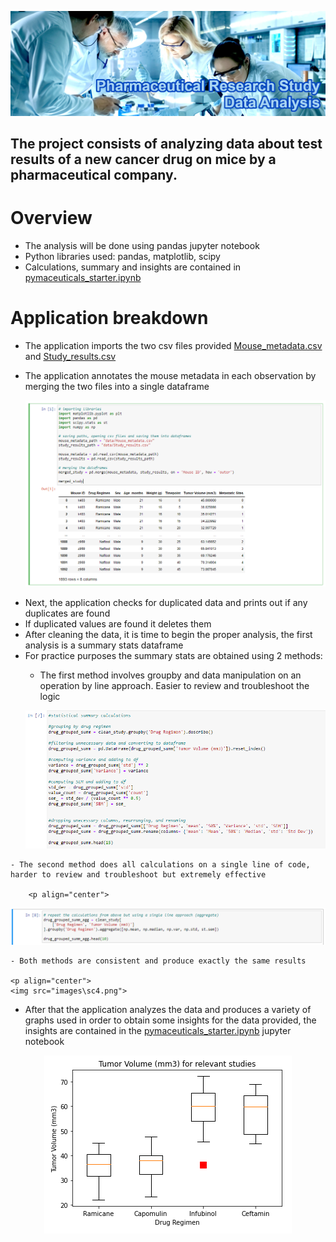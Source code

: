 ![Pharmaceutical Data Analysis](images/header.jpg)

## The project consists of analyzing data about test results of a new cancer drug on mice by a pharmaceutical company. 

# **Overview**

- The analysis will be done using pandas jupyter notebook
- Python libraries used: pandas, matplotlib, scipy
- Calculations, summary and insights are contained in [pymaceuticals_starter.ipynb](pharmaceutical\pymaceuticals_starter.ipynb)

# **Application breakdown**

- The application imports the two csv files provided [Mouse_metadata.csv](pharmaceutical\data\Mouse_metadata.csv) and [Study_results.csv](pharmaceutical\data\Study_results.csv)
- The application annotates the mouse metadata in each observation by merging the two files into a single dataframe

    <p align="center">
  <img src="images\sc1.png">
</p>

- Next, the application checks for duplicated data and prints out if any duplicates are found
- If duplicated values are found it deletes them
- After cleaning the data, it is time to begin the proper analysis, the first analysis is a summary stats dataframe
- For practice purposes the summary stats are obtained using 2 methods:
    - The first method involves groupby and data manipulation on an operation by line approach. Easier to review and troubleshoot the logic

        <p align="center">
  <img src="images\sc2.png">
</p>

    - The second method does all calculations on a single line of code, harder to review and troubleshoot but extremely effective

        <p align="center">
  <img src="images\sc3.png">
</p>

    - Both methods are consistent and produce exactly the same results

    <p align="center">
    <img src="images\sc4.png">
</p>

- After that the application analyzes the data and produces a variety of graphs used in order to obtain some insights for the data provided, the insights are contained in the [pymaceuticals_starter.ipynb](pharmaceutical\pymaceuticals_starter.ipynb) jupyter notebook

<p align="center">
  <img src="images\sc5.png">
</p>

